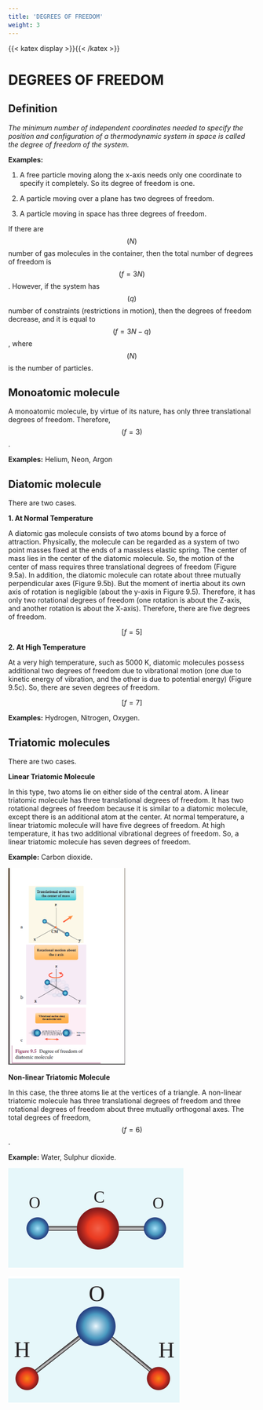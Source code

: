 ```yaml
---
title: 'DEGREES OF FREEDOM'
weight: 3
---
```

[comment]: <> (katex Header)
{{< katex display >}}{{< /katex >}}
 
# DEGREES OF FREEDOM
 
 
## Definition
 
_The minimum number of independent coordinates needed to specify the position and configuration of a thermodynamic system in space is called the degree of freedom of the system._
 
**Examples:**
 
1. A free particle moving along the x-axis needs only one coordinate to specify it completely. So its degree of freedom is one.
 
2. A particle moving over a plane has two degrees of freedom.
 
3. A particle moving in space has three degrees of freedom.
 
If there are $$(N)$$ number of gas molecules in the container, then the total number of degrees of freedom is $$(f = 3N)$$. However, if the system has $$(q)$$ number of constraints (restrictions in motion), then the degrees of freedom decrease, and it is equal to $$(f = 3N-q)$$, where $$(N)$$ is the number of particles.
 
## Monoatomic molecule
 
A monoatomic molecule, by virtue of its nature, has only three translational degrees of freedom. Therefore, $$(f = 3)$$.
 
**Examples:** Helium, Neon, Argon
 
## Diatomic molecule
 
There are two cases.
 
**1. At Normal Temperature**
 
A diatomic gas molecule consists of two atoms bound by a force of attraction. Physically, the molecule can be regarded as a system of two point masses fixed at the ends of a massless elastic spring. The center of mass lies in the center of the diatomic molecule. So, the motion of the center of mass requires three translational degrees of freedom (Figure 9.5a). In addition, the diatomic molecule can rotate about three mutually perpendicular axes (Figure 9.5b). But the moment of inertia about its own axis of rotation is negligible (about the y-axis in Figure 9.5). Therefore, it has only two rotational degrees of freedom (one rotation is about the Z-axis, and another rotation is about the X-axis). Therefore, there are five degrees of freedom.
 
$$[ f = 5 ]$$
 
**2. At High Temperature**
 
At a very high temperature, such as 5000 K, diatomic molecules possess additional two degrees of freedom due to vibrational motion (one due to kinetic energy of vibration, and the other is due to potential energy) (Figure 9.5c). So, there are seven degrees of freedom.
 
$$[ f = 7 ]$$
 
**Examples:** Hydrogen, Nitrogen, Oxygen.
 
## Triatomic molecules
 
There are two cases.
 
**Linear Triatomic Molecule**
 
In this type, two atoms lie on either side of the central atom. A linear triatomic molecule has three translational degrees of freedom. It has two rotational degrees of freedom because it is similar to a diatomic molecule, except there is an additional atom at the center. At normal temperature, a linear triatomic molecule will have five degrees of freedom. At high temperature, it has two additional vibrational degrees of freedom. So, a linear triatomic molecule has seven degrees of freedom.
 
**Example:** Carbon dioxide.
 
![Alt text](figure9.5.png)
 
**Non-linear Triatomic Molecule**
 
In this case, the three atoms lie at the vertices of a triangle. A non-linear triatomic molecule has three translational degrees of freedom and three rotational degrees of freedom about three mutually orthogonal axes. The total degrees of freedom, $$( f = 6 )$$.
 
**Example:** Water, Sulphur dioxide.
 
![Alt text](figure9.6.png)
 
![Alt text](figure9.7.png)
 